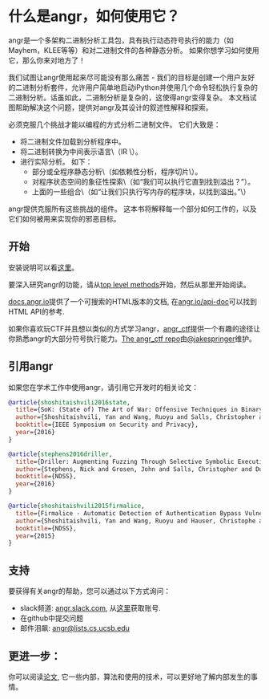# 什么是angr，如何使用它？

angr是一个多架构二进制分析工具包，具有执行动态符号执行的能力（如Mayhem，KLEE等等）和对二进制文件的各种静态分析。 如果你想学习如何使用它，那么你来对地方了！

我们试图让angr使用起来尽可能没有那么痛苦 - 我们的目标是创建一个用户友好的二进制分析套件，允许用户简单地启动iPython并使用几个命令轻松执行复杂的二进制分析。话虽如此，二进制分析是复杂的，这使得angr变得复杂。 本文档试图帮助解决这个问题，提供对angr及其设计的叙述性解释和探索。

必须克服几个挑战才能以编程的方式分析二进制文件。 它们大致是：

* 将二进制文件加载到分析程序中。
* 将二进制转换为中间表示语言\（IR \）。
* 进行实际分析。 如下：
  * 部分或全程序静态分析\（如依赖性分析，程序切片\）。
  * 对程序状态空间的象征性探索\（如“我们可以执行它直到找到溢出？”）。
  * 上面的一些组合\（如“让我们只执行写内存的程序块，以找到溢出。”\）

angr提供克服所有这些挑战的组件。 这本书将解释每一个部分如何工作的，以及它们如何被用来实现你的邪恶目标。

## 开始

安装说明可以看[这里](./INSTALL.md)。

要深入研究angr的功能，请从[top level methods](./docs/toplevel.md)开始，然后从那里开始阅读。

[docs.angr.io](https://docs.angr.io/)提供了一个可搜索的HTML版本的文档, 在[angr.io/api-doc](https://angr.io/api-doc/)可以找到HTML API的参考.

如果你喜欢玩CTF并且想以类似的方式学习angr，[angr_ctf](https://github.com/jakespringer/angr_ctf)提供一个有趣的途径让你熟悉angr的大部分符号执行能力。[The angr_ctf repo](https://github.com/jakespringer/angr_ctf)由[@jakespringer](https://github.com/jakespringer)维护。


## 引用angr

如果您在学术工作中使用angr，请引用它开发时的相关论文：

```bibtex
@article{shoshitaishvili2016state,
  title={SoK: (State of) The Art of War: Offensive Techniques in Binary Analysis},
  author={Shoshitaishvili, Yan and Wang, Ruoyu and Salls, Christopher and Stephens, Nick and Polino, Mario and Dutcher, Audrey and Grosen, John and Feng, Siji and Hauser, Christophe and Kruegel, Christopher and Vigna, Giovanni},
  booktitle={IEEE Symposium on Security and Privacy},
  year={2016}
}

@article{stephens2016driller,
  title={Driller: Augmenting Fuzzing Through Selective Symbolic Execution},
  author={Stephens, Nick and Grosen, John and Salls, Christopher and Dutcher, Audrey and Wang, Ruoyu and Corbetta, Jacopo and Shoshitaishvili, Yan and Kruegel, Christopher and Vigna, Giovanni},
  booktitle={NDSS},
  year={2016}
}

@article{shoshitaishvili2015firmalice,
  title={Firmalice - Automatic Detection of Authentication Bypass Vulnerabilities in Binary Firmware},
  author={Shoshitaishvili, Yan and Wang, Ruoyu and Hauser, Christophe and Kruegel, Christopher and Vigna, Giovanni},
  booktitle={NDSS},
  year={2015}
}
```

## 支持

要获得有关angr的帮助，您可以通过以下方式询问：

* slack频道: [angr.slack.com](https://angr.slack.com), 从[这里](https://angr.io/invite/)获取账号.
* 在github中提交问题
* 邮件泪飙: angr@lists.cs.ucsb.edu

## 更进一步：

你可以阅读[论文](https://www.cs.ucsb.edu/~vigna/publications/2016_SP_angrSoK.pdf), 它一些内部，算法和使用的技术，可以更好地了解内部发生的事情。

